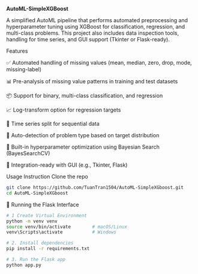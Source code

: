 **AutoML-SimpleXGBoost**

A simplified AutoML pipeline that performs automated preprocessing and hyperparameter tuning using XGBoost for classification, regression, and multi-class problems. This project also includes data inspection tools, handling for time series, and GUI support (Tkinter or Flask-ready).

Features

✅ Automated handling of missing values (mean, median, zero, drop, mode, missing-label)

📊 Pre-analysis of missing value patterns in training and test datasets

📦 Support for binary, multi-class classification, and regression

📈 Log-transform option for regression targets

🔁 Time series split for sequential data

🔎 Auto-detection of problem type based on target distribution

🎯 Built-in hyperparameter optimization using Bayesian Search (BayesSearchCV)

🧪 Integration-ready with GUI (e.g., Tkinter, Flask)


Usage Instruction
Clone the repo
```bash
git clone https://github.com/TuanTran1504/AutoML-SimpleXGboost.git
cd AutoML-SimpleXGboost
```

🚀 Running the Flask Interface
```bash
# 1 Create Virtual Environment
python -m venv venv
source venv/bin/activate        # macOS/Linux
venv\Scripts\activate           # Windows
```
```bash
# 2. Install dependencies
pip install -r requirements.txt
```
```bash
# 3. Run the Flask app
python app.py
```
